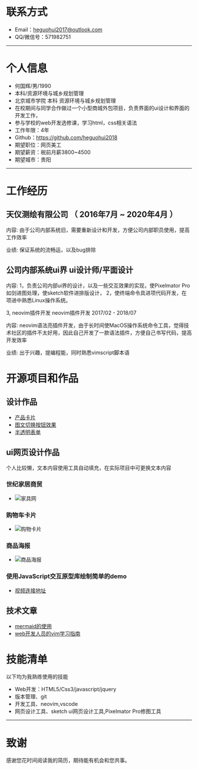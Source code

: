 # 联系方式

- Email：heguohui2017@outlook.com 
- QQ/微信号：571982751

---

# 个人信息

 - 何国辉/男/1990 
 - 本科/资源环境与城乡规划管理 
 - 北京城市学院 本科 资源环境与城乡规划管理
 - 在校期间与同学合作做过一个小型商城外包项目，负责界面的ui设计和界面的开发工作，
 - 参与学校的web开发选修课，学习html，css相关语法
 - 工作年限：4年
 - Github：https://github.com/heguohui2018
 - 期望职位：网页美工
 - 期望薪资：税前月薪3800~4500
 - 期望城市：贵阳

---

# 工作经历

## 天仪测绘有限公司 （ 2016年7月 ~ 2020年4月 ）

内容: 由于公司内部系统旧，需要重新设计和开发，方便公司内部职员使用，提高工作效率

业绩: 保证系统的流畅运，以及bug排除

## 公司内部系统ui界 ui设计师/平面设计

内容:
1，负责公司内部ui界的设计，以及一些交互效果的实现，使Pixelmator Pro如剑进图处理，使sketch软件进排版设计，
2，使终端命令具进项代码开发，在项进中熟悉Linux操作系统。


3, neovim插件开发 neovim插件开发 2017/02 - 2018/07

内容: neovim语法亮插件开发，由于长时间使MacOS操作系统命令工具，觉得技术社区的插件不太好用，因此自己开发了一款语法插件，方便自己书写代码，提高开发效率

业绩: 出于兴趣，提编程能，同时熟悉vimscript脚本语


# 开源项目和作品

## 设计作品

 - [产品卡片](https://heguohui2018.github.io/web-Demo/产品卡片/index.html)
 - [图文切换按钮效果](https://heguohui2018.github.io/web-Demo/图文切换按钮效果/index.html)
 - [半透明表单](https://heguohui2018.github.io/web-Demo/半透明登录表单/index.html)

## ui网页设计作品

个人比较懒，文本内容使用工具自动填充，在实际项目中可更换文本内容

### 世纪家居商贸

- ![家具网](../Design-is-coding/作品图片/家具网.png)

### 购物车卡片

- ![购物卡片](../Design-is-coding/作品图片/购物卡片.png)

### 商品海报

- ![商品海报](../Design-is-coding/作品图片/商品海报.png)

### 使用JavaScript交互原型库绘制简单的demo

- [视频连接地址](https://v.youku.com/v_show/id_XNDY0Nzc4NTE1Mg==.html)

## 技术文章

- [mermaid的使用](https://github.com/heguohui2018/My-Blog/blob/master/Markdown/mermaid.md)
- [web开发人员的vim学习指南](https://github.com/heguohui2018/My-Blog/blob/master/learn-vim/vim使用技巧.md)

# 技能清单

以下均为我熟练使用的技能

- Web开发：HTML5/Css3/javascript/jquery
- 版本管理、git
- 开发工具、neovim,vscode
- 网页设计工具、sketch ui网页设计工具,Pixelmator Pro修图工具
---

# 致谢
感谢您花时间阅读我的简历，期待能有机会和您共事。
